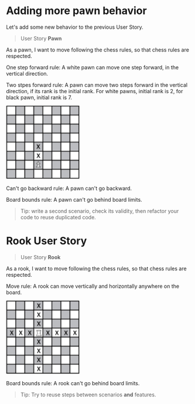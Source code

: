 # Adding more pawn behavior

Let's add some new behavior to the previous User Story.

>User Story **Pawn**

As a pawn, I want to move following the chess rules, so that chess rules are respected.

One step forward rule: A white pawn can move one step forward, in the vertical direction.

Two stpes forward rule: A pawn can move two steps forward in the vertical direction, if its rank is the initial rank. For white pawns, initial rank is 2, for black pawn, initial rank is 7.

<img src='Images/Pawn-2.png' width='200px'>

Can't go backward rule: A pawn can't go backward.

Board bounds rule: A pawn can't go behind board limits.


> Tip: write a second scenario, check its validity, then refactor your code to reuse duplicated code.

# Rook User Story

>User Story **Rook**

As a rook, I want to move following the chess rules, so that chess rules are respected.

Move rule: A rook can move vertically and horizontally anywhere on the board.

<img src='Images/Rook.png' width='200px'>

Board bounds rule: A rook can't go behind board limits.

> Tip: Try to reuse steps between scenarios **and** features.